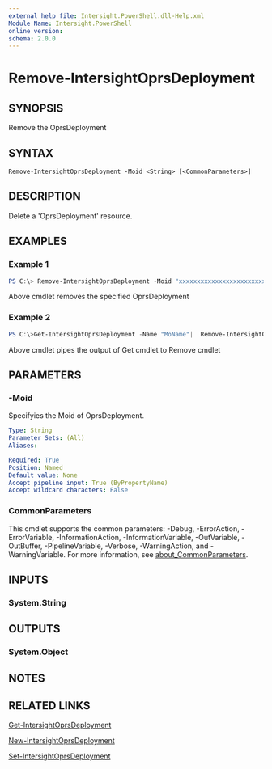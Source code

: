 ```yaml
---
external help file: Intersight.PowerShell.dll-Help.xml
Module Name: Intersight.PowerShell
online version:
schema: 2.0.0
---
```


# Remove-IntersightOprsDeployment

## SYNOPSIS
Remove the OprsDeployment

## SYNTAX

```
Remove-IntersightOprsDeployment -Moid <String> [<CommonParameters>]
```

## DESCRIPTION
Delete a &apos;OprsDeployment&apos; resource.

## EXAMPLES

### Example 1
```powershell
PS C:\> Remove-IntersightOprsDeployment -Moid "xxxxxxxxxxxxxxxxxxxxxxxxxxx"
```
Above cmdlet removes the specified OprsDeployment 

### Example 2
```powershell
PS C:\>Get-IntersightOprsDeployment -Name "MoName"|  Remove-IntersightOprsDeployment
```
Above cmdlet pipes the output of Get cmdlet to Remove cmdlet

## PARAMETERS

### -Moid
Specifyies the Moid of OprsDeployment.

```yaml
Type: String
Parameter Sets: (All)
Aliases:

Required: True
Position: Named
Default value: None
Accept pipeline input: True (ByPropertyName)
Accept wildcard characters: False
```

### CommonParameters
This cmdlet supports the common parameters: -Debug, -ErrorAction, -ErrorVariable, -InformationAction, -InformationVariable, -OutVariable, -OutBuffer, -PipelineVariable, -Verbose, -WarningAction, and -WarningVariable. For more information, see [about_CommonParameters](http://go.microsoft.com/fwlink/?LinkID=113216).

## INPUTS

### System.String

## OUTPUTS

### System.Object
## NOTES

## RELATED LINKS

[Get-IntersightOprsDeployment](./Get-IntersightOprsDeployment.md)

[New-IntersightOprsDeployment](./New-IntersightOprsDeployment.md)

[Set-IntersightOprsDeployment](./Set-IntersightOprsDeployment.md)

